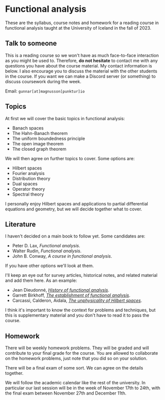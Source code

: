 # Functional analysis

These are the syllabus, course notes and homework for a reading course in functional analysis taught at the University of Iceland in the fall of 2023.

## Talk to someone

This is a reading course so we won't have as much face-to-face interaction as you might be used to.
Therefore, **do not hesitate** to contact me with any questions you have about the course material.
My contact information is below.
I also encourage you to discuss the material with the other students in the course.
If you want we can make a Discord server (or something) to discuss coursework during the week.

Email: `gunnar[at]magnusson[punktur]io`

## Topics

At first we will cover the basic topics in functional analysis:

- Banach spaces
- The Hahn-Banach theorem
- The uniform boundedness principle
- The open image theorem
- The closed graph theorem

We will then agree on further topics to cover. Some options are:

- Hilbert spaces
- Fourier analysis
- Distribution theory
- Dual spaces
- Operator theory
- Spectral theory

I personally enjoy Hilbert spaces and applications to partial differential equations and geometry, but we will decide together what to cover.

## Literature

I haven't decided on a main book to follow yet.
Some candidates are:

- Peter D. Lax, _Functional analysis_.
- Walter Rudin, _Functional analysis_.
- John B. Conway, _A course in functional analysis_.

If you have other options we'll look at them.

I'll keep an eye out for survey articles, historical notes, and related material and add them here.
As an example:

- Jean Dieudonné, _[History of functional analysis](https://lbs.leitir.is/permalink/354ILC_LBS/qlk1hi/alma990000901590106887)_.
- Garrett Birkhoff, _[The establishment of functional analysis](https://home.agh.edu.pl/~rudol/History_of_F_A_beginings.pdf)_.
- Carcassi, Calderon, Aidala,
_[The unphysicality of Hilbert spaces](https://arxiv.org/abs/2308.06669)_.


I think it's important to know the context for problems and techniques, but this is supplementary material and you don't have to read it to pass the course.

## Homework

There will be weekly homework problems.
They will be graded and will contribute to your final grade for the course.
You are allowed to collaborate on the homework problems, just note that you did so on your solution.

There will be a final exam of some sort.
We can agree on the details together.

We will follow the academic calendar like the rest of the university.
In particular our last session will be in the week of November 17th to 24th, with the final exam between November 27th and December 11th.
